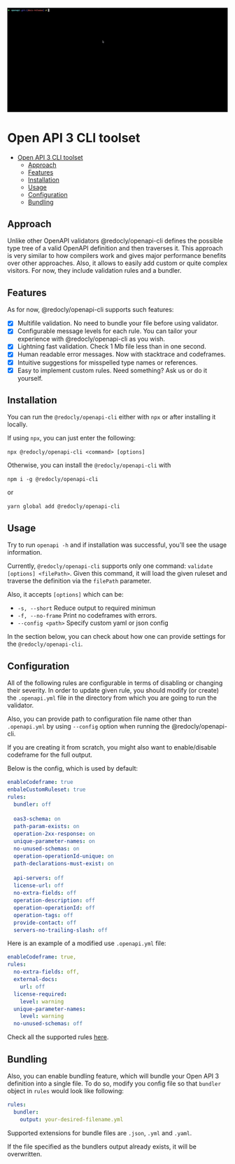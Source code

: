 ![@redocly/openapi-cli output screenshot](/media/openapi-cli.gif)

# Open API 3 CLI toolset

- [Open API 3 CLI toolset](#open-api-3-cli-toolset)
  - [Approach](#approach)
  - [Features](#features)
  - [Installation](#installation)
  - [Usage](#usage)
  - [Configuration](#configuration)
  - [Bundling](#bundling)


## Approach
Unlike other OpenAPI validators @redocly/openapi-cli defines the possible type tree of a valid OpenAPI definition and then traverses it. This approach is very similar to how compilers work and gives major performance benefits over other approaches. Also, it allows to easily add custom or quite complex visitors. For now, they include validation rules and a bundler.

## Features

As for now, @redocly/openapi-cli supports such features:

- [x] Multifile validation. No need to bundle your file before using validator.
- [x] Configurable message levels for each rule. You can tailor your experience with @redocly/openapi-cli as you wish.
- [x] Lightning fast validation. Check 1 Mb file less than in one second.
- [x] Human readable error messages. Now with stacktrace and codeframes.
- [x] Intuitive suggestions for misspelled type names or references.
- [x] Easy to implement custom rules. Need something? Ask us or do it yourself.

## Installation

You can run the `@redocly/openapi-cli` either with `npx` or after installing it locally.

If using `npx`, you can just enter the following:

`npx @redocly/openapi-cli <command> [options]`

Otherwise, you can install the `@redocly/openapi-cli` with 

```npm i -g @redocly/openapi-cli```

or

```yarn global add @redocly/openapi-cli```

## Usage

Try to run `openapi -h` and if installation was successful, you'll see the usage information.

Currently, `@redocly/openapi-cli` supports only one command: `validate [options] <filePath>`. Given this command, it will load the given ruleset and traverse the definition via the `filePath` parameter.

Also, it accepts `[options]` which can be:
- `-s, --short` Reduce output to required minimun
- `-f, --no-frame` Print no codeframes with errors.
- `--config <path>`  Specify custom yaml or json config

In the section below, you can check about how one can provide settings for the `@redocly/openapi-cli`.

## Configuration

All of the following rules are configurable in terms of disabling or changing their severity. In order to update given rule, you should modify (or create) the `.openapi.yml` file in the directory from which you are going to run the validator.

Also, you can provide path to configuration file name other than `.openapi.yml` by using `--config` option when running the @redocly/openapi-cli.

If you are creating it from scratch, you might also want to enable/disable codeframe for the full output.

Below is the config, which is used by default:

```yaml
enableCodeframe: true
enbaleCustomRuleset: true
rules:
  bundler: off

  oas3-schema: on
  path-param-exists: on
  operation-2xx-response: on
  unique-parameter-names: on
  no-unused-schemas: on
  operation-operationId-unique: on
  path-declarations-must-exist: on

  api-servers: off
  license-url: off
  no-extra-fields: off
  operation-description: off
  operation-operationId: off
  operation-tags: off
  provide-contact: off
  servers-no-trailing-slash: off
```

Here is an example of a modified use `.openapi.yml` file:

```yaml
enableCodeframe: true,
rules:
  no-extra-fields: off,
  external-docs:
    url: off
  license-required:
    level: warning
  unique-parameter-names:
    level: warning
  no-unused-schemas: off
```

Check all the supported rules [here](RULES.md).

## Bundling

Also, you can enable bundling feature, which will bundle your Open API 3 definition into a single file. To do so, modify you config file so that `bundler` object in `rules` would look like following:

```yaml
rules:
  bundler:
    output: your-desired-filename.yml
```

Supported extensions for bundle files are `.json`, `.yml` and `.yaml`.

If the file specified as the bundlers output already exists, it will be overwritten.